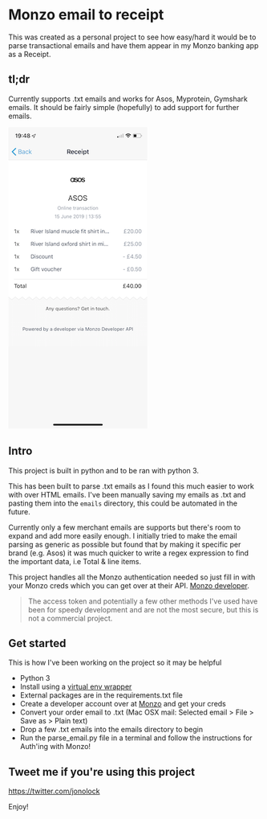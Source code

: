 # Monzo email to receipt

This was created as a personal project to see how easy/hard it would be to parse transactional emails and have them appear in my Monzo banking app as a Receipt.

 tl;dr
 --
 Currently supports .txt emails and works for Asos, Myprotein, Gymshark emails. It should be fairly simple (hopefully) to add support for further emails.

![Monzo receipt created using this project](https://github.com/jonolock91/monzo_email_to_receipt/blob/master/example.png?raw=true)

Intro
--
This project is built in python and to be ran with python 3.

This has been built to parse .txt emails as I found this much easier to work with over HTML emails. I've been manually saving my emails as .txt and pasting them into the `emails` directory, this could be automated in the future.

Currently only a few merchant emails are supports but there's room to expand and add more easily enough. I initially tried to make the email parsing as generic as possible but found that by making it specific per brand (e.g. Asos) it was much quicker to write a regex expression to find the important data, i.e Total & line items.

This project handles all the Monzo authentication needed so just fill in with your Monzo creds which you can get over at their API. [Monzo developer](https://developers.monzo.com).
> The access token and potentially a few other methods I've used have been for speedy development and are not the most secure, but this is not a commercial project.

Get started
--
This is how I've been working on the project so it may be helpful
- Python 3
- Install using a [virtual env wrapper](https://virtualenvwrapper.readthedocs.io/en/latest/)
- External packages are in the requirements.txt file
- Create a developer account over at [Monzo](https://developers.monzo.com) and get your creds
- Convert your order email to .txt (Mac OSX mail: Selected email > File > Save as > Plain text)
- Drop a few .txt emails into the emails directory to begin
- Run the parse_email.py file in a terminal and follow the instructions for Auth'ing with Monzo!

Tweet me if you're using this project
--
https://twitter.com/jonolock

Enjoy!
